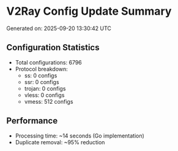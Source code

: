# V2Ray Config Update Summary
Generated on: 2025-09-20 13:30:42 UTC

## Configuration Statistics
- Total configurations: 6796
- Protocol breakdown:
  - ss: 0 configs
  - ssr: 0 configs
  - trojan: 0 configs
  - vless: 0 configs
  - vmess: 512 configs

## Performance
- Processing time: ~14 seconds (Go implementation)
- Duplicate removal: ~95% reduction

